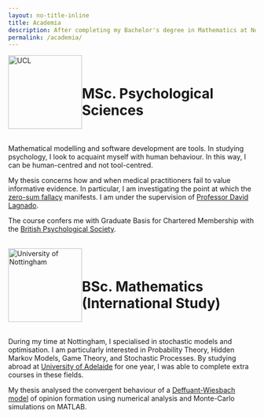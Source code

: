 ```yaml
---
layout: no-title-inline
title: Academia
description: After completing my Bachelor's degree in Mathematics at Nottingham, I took a short hiatus from the academic world before returning to study psychology at UCL
permalink: /academia/
---
```


<style>
.logo {
   display: flex;
   align-items:center;
}

a img {
  width: 150px;
}
</style>

<div class="logo">
<a href="https://www.ucl.ac.uk/">
   <img src="..//assets/ucl.png" alt="UCL">
</a>
<h1 style="margin-bottom:0">MSc. Psychological Sciences</h1>
</div>

<br>

Mathematical modelling and software development are tools. In studying psychology, I look to acquaint myself
 with human behaviour. In this way, I can be human-centred and not tool-centred.   

My thesis concerns how and when medical practitioners fail to value informative evidence. 
In particular, I am investigating the point at which the [zero-sum fallacy](https://doi.org/10.1177/0956797618818484) manifests.
I am under the supervision of [Professor David Lagnado](https://www.ucl.ac.uk/lagnado-lab/david_lagnado.html).

The course confers me with 
Graduate Basis for Chartered Membership with the [British Psychological Society](https://www.bps.org.uk).

<br>

<div class="logo">
<a href="https://www.nottingham.ac.uk/">
   <img src="..//assets/notts.png" alt="University of Nottingham">
</a>
<h1 style="margin-bottom:0;" >BSc. Mathematics (International Study)</h1>
</div>

<br>

During my time at Nottingham, I specialised in stochastic models and optimisation. 
I am particularly interested in Probability Theory, Hidden Markov Models, Game Theory, and Stochastic Processes. 
By studying abroad at [University of Adelaide](https://www.adelaide.edu.au)
  for one year, I was able to complete extra courses in these fields.

My thesis analysed the convergent behaviour of a [Deffuant-Wiesbach model](https://doi.org/10.1142/S0219525900000078)
 of opinion formation using numerical analysis and Monte-Carlo simulations on MATLAB.